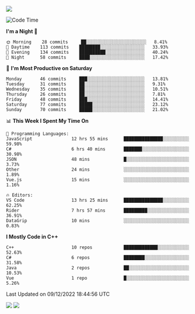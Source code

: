 ![](https://komarev.com/ghpvc/?username=lilpidgey&color=red)
<!--START_SECTION:waka-->
![Code Time](http://img.shields.io/badge/Code%20Time-1%2C411%20hrs%203%20mins-blue)

**I'm a Night 🦉** 

```text
🌞 Morning    28 commits     ██░░░░░░░░░░░░░░░░░░░░░░░   8.41% 
🌆 Daytime    113 commits    ████████░░░░░░░░░░░░░░░░░   33.93% 
🌃 Evening    134 commits    ██████████░░░░░░░░░░░░░░░   40.24% 
🌙 Night      58 commits     ████░░░░░░░░░░░░░░░░░░░░░   17.42%

```
📅 **I'm Most Productive on Saturday** 

```text
Monday       46 commits     ███░░░░░░░░░░░░░░░░░░░░░░   13.81% 
Tuesday      31 commits     ██░░░░░░░░░░░░░░░░░░░░░░░   9.31% 
Wednesday    35 commits     ██░░░░░░░░░░░░░░░░░░░░░░░   10.51% 
Thursday     26 commits     ██░░░░░░░░░░░░░░░░░░░░░░░   7.81% 
Friday       48 commits     ███░░░░░░░░░░░░░░░░░░░░░░   14.41% 
Saturday     77 commits     █████░░░░░░░░░░░░░░░░░░░░   23.12% 
Sunday       70 commits     █████░░░░░░░░░░░░░░░░░░░░   21.02%

```


📊 **This Week I Spent My Time On** 

```text
💬 Programming Languages: 
JavaScript               12 hrs 55 mins      ███████████████░░░░░░░░░░   59.98% 
C#                       6 hrs 40 mins       ███████░░░░░░░░░░░░░░░░░░   30.98% 
JSON                     48 mins             █░░░░░░░░░░░░░░░░░░░░░░░░   3.73% 
Other                    24 mins             ░░░░░░░░░░░░░░░░░░░░░░░░░   1.89% 
Vue.js                   15 mins             ░░░░░░░░░░░░░░░░░░░░░░░░░   1.16%

🔥 Editors: 
VS Code                  13 hrs 25 mins      ███████████████░░░░░░░░░░   62.25% 
Rider                    7 hrs 57 mins       █████████░░░░░░░░░░░░░░░░   36.91% 
DataGrip                 10 mins             ░░░░░░░░░░░░░░░░░░░░░░░░░   0.83%

```

**I Mostly Code in C++** 

```text
C++                      10 repos            █████████████░░░░░░░░░░░░   52.63% 
C#                       6 repos             ████████░░░░░░░░░░░░░░░░░   31.58% 
Java                     2 repos             ██░░░░░░░░░░░░░░░░░░░░░░░   10.53% 
Vue                      1 repo              █░░░░░░░░░░░░░░░░░░░░░░░░   5.26%

```



 Last Updated on 09/12/2022 18:44:56 UTC
<!--END_SECTION:waka-->
![](https://hit.yhype.me/github/profile?user_id=42968544)
![](https://komarev.com/ghpvc/?lilpidgey)
